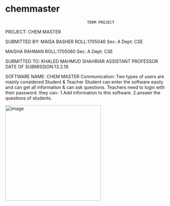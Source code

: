 # chemmaster
                                        TERM PROJECT
PROJECT: CHEM MASTER

SUBMITTED BY:
MAISA BASHER
ROLL:1705046
Sec: A
Dept: CSE

MAISHA RAHMAN
ROLL:1705060
Sec: A
Dept: CSE

SUBMITTED TO:
KHALED  MAHMUD SHAHRIAR
ASSISTANT PROFESSOR
DATE OF SUBMISSION:13.2.19.





SOFTWARE NAME: CHEM MASTER
Communication:
Two types of users are mainly considered Student & Teacher
Student can enter the software easily and can get all information & can ask questions.
Teachers need to login with their password. they can-
1.Add information to this software.
2.answer the questions of students.

<img width="301" alt="image" src="https://user-images.githubusercontent.com/47857402/147249105-c07a8636-a318-4078-a090-80dabee8e823.png">



